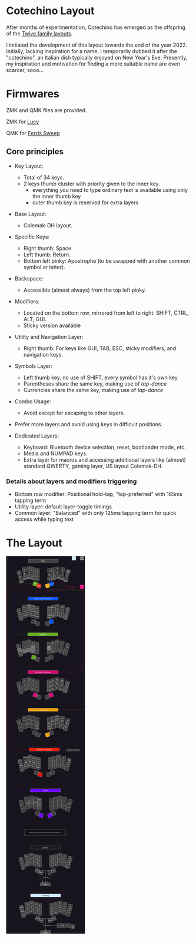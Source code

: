 # Cotechino Layout
After months of experimentation, Cotechino has emerged as the offspring of the [Twive family layouts](https://github.com/fractalysid/Twive_Layouts).

I initiated the development of this layout towards the end of the year 2022. Initially, lacking inspiration for a name, I temporarily dubbed it after the "cotechino", an Italian dish typically enjoyed on New Year's Eve. Presently, my inspiration and motivation for finding a more suitable name are even scarcer, sooo...

# Firmwares
ZMK and QMK files are provided.

ZMK for [Lucy](https://github.com/fractalysid/Lucy-Keyboard)

QMK for [Ferris Sweep](https://github.com/davidphilipbarr/Sweep)

## Core principles

- Key Layout:
  - Total of 34 keys.
  - 2 keys thumb cluster with priority given to the inner key.
    - everything you need to type ordinary text is available using only the inner thumb key
    - outer thumb key is reserved for extra layers

- Base Layout:
  - Colemak-DH layout.

- Specific Keys:
  - Right thumb: Space.
  - Left thumb: Return.
  - Bottom left pinky: Apostrophe (to be swapped with another common symbol or letter).

- Backspace:
  - Accessible (almost always) from the top left pinky.

- Modifiers:
  - Located on the bottom row, mirrored from left to right: SHIFT, CTRL, ALT, GUI.
  - Sticky version available

- Utility and Navigation Layer:
  - Right thumb: For keys like GUI, TAB, ESC, sticky modifiers, and navigation keys.

- Symbols Layer:
  - Left thumb key, no use of SHIFT, every symbol has it's own key
  - Parentheses share the same key, making use of _tap-dance_
  - Currencies share the same key, making use of _tap-dance_

- Combo Usage:
  - Avoid except for escaping to other layers.

- Prefer more layers and avoid using keys in difficult positions.

- Dedicated Layers:
  - Keyboard: Bluetooth device selection, reset, bootloader mode, etc.
  - Media and NUMPAD keys.
  - Extra layer for macros and accessing additional layers like (almost) standard QWERTY, gaming layer, US layout Colemak-DH.

### Details about layers and modifiers triggering
- Bottom row modifier: Positional hold-tap, "tap-preferred" with 165ms tapping term
- Utility layer: default layer-toggle timings
- Common layer: "Balanced" with only 125ms tapping term for quick access while typing text

# The Layout

![Cotechino Layout](https://github.com/fractalysid/Cotechino_Keyboard_Layout/blob/main/Cotechino.png?raw=true)
